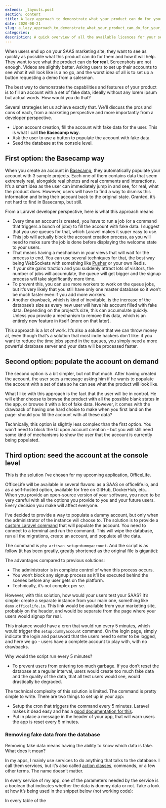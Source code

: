 ```yaml
---
extends: _layouts.post
section: content
title: A lazy approach to demonstrate what your product can do for your users, the Laravel way
date: 2020-08-21
slug: a_lazy_approach_to_demonstrate_what_your_product_can_do_for_your_users_the_Laravel_way
categories:
description: A quick overview of all the available licences for your software.
---
```


When users end up on your SAAS marketing site, they want to see as quickly as possible what this product can do for them and how it will help. They want to see what the product can do **for real**. Screenshots are not enough. Videos are slightly better. Asking users to set up their accounts to see what it will look like is a no go, and the worst idea of all is to set up a button requesting a demo from a salesman.

The best way to demonstrate the capabilities and features of your product is to fill an account with a set of fake data, ideally without any lorem ipsum but actual words. How would you do that?

Several strategies let us achieve exactly that. We’ll discuss the pros and cons of each, from a marketing perspective and more importantly from a developer perspective.

* Upon account creation, fill the account with fake data for the user. This is what I call __the Basecamp way__.
* Ask the user to use a button to populate the account with fake data.
* Seed the database at the console level.

## First option: the Basecamp way

When you create an account in [Basecamp](https://basecamp.com), they automatically populate your account with 3 sample projects. Each one of them contains data that seem extremely real, alongside real photos and real comments and interactions. It’s a smart idea as the user can immediately jump in and see, for real, what the product does. However, users will have to find a way to dismiss this information and bring their account back to the original state. Granted, it’s not hard to find in Basecamp, but still.

From a Laravel developer perspective, here is what this approach means:

* Every time an account is created, you have to run a job (or a command that triggers a bunch of jobs) to fill the account with fake data. I suggest that you use queues for that, which Laravel makes it super easy to use.
* This job will actually block the account creation process, as you will need to make sure the job is done before displaying the welcome state to your users.
* That means having a mechanism in your views that will wait for the process to end. You can use several techniques for that, the best way being WebSockets with something like [Pusher](https://pusher.com) or your own Redis.
* If your site gains traction and you suddenly attract lots of visitors, the number of jobs will accumulate, the queue will get bigger and the signup process will take significantly more time.
* To prevent this, you can use more workers to work on the queue jobs, but it’s very likely that you still have only one master database so it won’t be much faster even if you add more workers.
* Another drawback, which is kind of inevitable, is the increase of the database’s size as every new user will have his account filled with fake data. Depending on the project’s size, this can accumulate quickly. Unless you provide a mechanism to remove this data, which is an entirely new feature in itself (more on that later).

This approach is a lot of work. It’s also a solution that we can throw money at, even though that’s a solution that most indie hackers don’t like: if you want to reduce the time jobs spend in the queues, you simply need a more powerful database server and your data will be processed faster.

## Second option: populate the account on demand

The second option is a bit simpler, but not that much. After having created the account, the user sees a message asking him if he wants to populate the account with a set of data so he can see what the product will look like.

What I like with this approach is the fact that the user will be in control. He will either choose to browse the product with all the possible blank states in the app, or browse it with a lot of fake data. However, it comes with the drawback of having one hard choice to make when you first land on the page: should you fill the account with all these data?

Technically, this option is slightly less complex than the first option. You won’t need to block the UI upon account creation - but you will still need some kind of mechanisms to show the user that the account is currently being populated.

## Third option: seed the account at the console level

This is the solution I’ve chosen for my upcoming application, OfficeLife.

OfficeLife will be available in several flavors: as a SAAS on officelife.io, and as a self-hosted option, available for free on GitHub, DockerHub, etc…
 When you provide an open-source version of your software, you need to be very careful with all the options you provide to you and your future users. Every decision you make will affect everyone.

I’ve decided to provide a way to populate a dummy account, but only when the administrator of the instance will choose to. The solution is to provide a [custom Laravel command](https://laravel.com/docs/7.x/artisan) that will populate the account. You need to connect to a terminal and run the command. This will wipe the database, run all the migrations, create an account, and populate all the data.

The command is `php artisan setup:dummyaccount`. And the script is as follow (it has been greatly, greatly shortened as the original file is gigantic):

<script src="https://gist.github.com/djaiss/a2f1702a100da3febe60434b25e73df4.js"></script>

The advantages compared to previous solutions:

* The administrator is in complete control of when this process occurs.
* You won’t block any signup process as it’ll be executed behind the scenes before any user gets on the platform.
* Technically, it’s not complex per se.

However, with this solution, how would your users test your SAAS? It’s simple: create a separate instance from your main one, something like `demo.officelife.io`. This link would be available from your marketing site, probably on the header, and would be separate from the page where your users would signup for real.

This instance would have a cron that would run every 5 minutes, which would trigger the `setup:dummyaccount` command. On the login page, simply indicate the login and password that the users need to enter to be logged, and here we go - users have a complete account to play with, with no drawbacks.

Why would the script run every 5 minutes?

* To prevent users from entering too much garbage. If you don’t reset the database at a regular interval, users would create too much fake data and the quality of the data, that all test users would see,  would drastically be degraded.

The technical complexity of this solution is limited. The command is pretty simple to write. There are two things to set up in your app:

* Setup the cron that triggers the command every 5 minutes. Laravel makes it dead easy and has a [good documentation for this](https://laravel.com/docs/7.x/scheduling#scheduling-artisan-commands).
* Put in place a message in the header of your app, that will warn users the app is reset every 5 minutes.

### Removing fake data from the database

Removing fake data means having the ability to know which data is fake. What does it mean?

In my apps, I mainly use services to do anything that talks to the database. I call them services, but it’s also called [action classes](https://freek.dev/1371-refactoring-to-actions), commands, or a few other terms. The name doesn’t matter.

In every service of my app, one of the parameters needed by the service is a boolean that indicates whether the data is dummy data or not. Take a look at how it’s being used in the snippet below (not working code):

<script src="https://gist.github.com/djaiss/8b0420330e378994bbe7508a368b66e1.js"></script>

In every table of the
